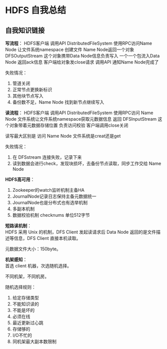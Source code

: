 # HDFS 自我总结

## 自我知识链接
**写流程**：
HDFS客户端 调用API DistributedFileSystem 使用RPC访问Name Node 让文件系统namespace 创建文件 Name Node返回一个对象 DFSOutputStream 这个对象携带Data Node信息负责写入 一个一个包流入Data Node 返回ack信息 客户端给对象发close请求 调用API 通知Name Node完成了

失败情况：
1. 管道关闭
2. 正常节点更换新标识
3. 其他块节点写入
4. 备份数不足，Name Node 找到新节点继续写入

**读流程**：
HDFS客户端 调用API DistributedFileSystem 使用RPC访问 Name Node 文件系统让文件系统namespace获取元数据信息 返回 DFSInputStream 这个对象带着元数据存储位置 负责访问校验 客户端调用close关闭

读写最大区别是 访问 Name Node 文件系统是creat还是get 

失败情况：
1. 在 DFSstream 连接失败，记录下来
2. 读到数据会进行check，发现块损坏，去备份节点读取，同步工作交给 Name Node


**HDFS高可用**：
1. Zookeeper的watch监听机制主备HA 
2. JournalNode记录日志保持主备元数据统一 
3. JournalNode也是分布式也有选举机制
4. 多副本机制
5. 数据校验机制 checknums 单位512字节

**短路读机制**：  
HDFS 采用 Unix 的机制，DFS Client 发起读请求后 Data Node 返回的是文件描述等信息，DFS Client 直接本机读取。

元数据文件大小：150byte。

**机架感知**：  
首选 client 机器，次选随机选择。

不同机架，不同机房。

随机选择规则：  
1. 给定存储类型
2. 不能知识读的
3. 不能是坏的
4. 必须在线
5. 最近更新过心跳
6. 存储够的
7. I/O不忙的
8. 同机架最大副本数限制
